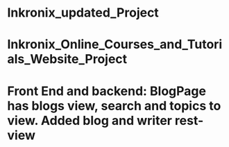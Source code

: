 # Inkronix_updated_Project
# Inkronix_Online_Courses_and_Tutorials_Website_Project
# Front End and backend: BlogPage has blogs view, search and topics to view. Added blog and writer rest-view
